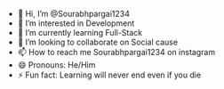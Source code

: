 - 👋 Hi, I’m @Sourabhpargai1234
- 👀 I’m interested in Development
- 🌱 I’m currently learning Full-Stack 
- 💞️ I’m looking to collaborate on Social cause
- 📫 How to reach me Sourabhpargai1234 on instagram
- 😄 Pronouns: He/Him
- ⚡ Fun fact: Learning will never end even if you die

<!---
Sourabhpargai1234/Sourabhpargai1234 is a ✨ special ✨ repository because its `README.md` (this file) appears on your GitHub profile.
You can click the Preview link to take a look at your changes.
--->
